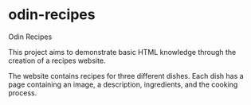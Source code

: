 # odin-recipes
Odin Recipes

This project aims to demonstrate basic HTML knowledge through the creation of a recipes website.

The website contains recipes for three different dishes. Each dish has a page containing an image, a description, ingredients, and the cooking process.